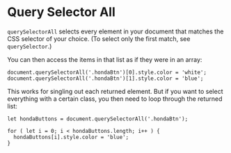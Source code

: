 # Query Selector All

`querySelectorAll` selects every element in your document that matches the CSS selector of your choice. (To select only the first match, see `querySelector`.)

You can then access the items in that list as if they were in an array:

```
document.querySelectorAll('.hondaBtn')[0].style.color = 'white';
document.querySelectorAll('.hondaBtn')[1].style.color = 'blue';
```

This works for singling out each returned element. But if you want to select everything with a certain class, you then need to loop through the returned list:

```
let hondaButtons = document.querySelectorAll('.hondaBtn');

for ( let i = 0; i < hondaButtons.length; i++ ) {
  hondaButtons[i].style.color = 'blue';
}
```